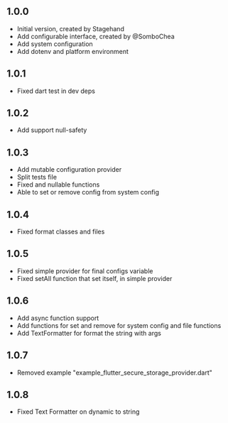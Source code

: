 ## 1.0.0

- Initial version, created by Stagehand
- Add configurable interface, created by @SomboChea
- Add system configuration
- Add dotenv and platform environment

## 1.0.1
- Fixed dart test in dev deps

## 1.0.2
- Add support null-safety

## 1.0.3
- Add mutable configuration provider
- Split tests file
- Fixed and nullable functions
- Able to set or remove config from system config

## 1.0.4
- Fixed format classes and files

## 1.0.5
- Fixed simple provider for final configs variable
- Fixed setAll function that set itself, in simple provider

## 1.0.6
- Add async function support
- Add functions for set and remove for system config and file functions
- Add TextFormatter for format the string with args

## 1.0.7
- Removed example "example_flutter_secure_storage_provider.dart"

## 1.0.8
- Fixed Text Formatter on dynamic to string